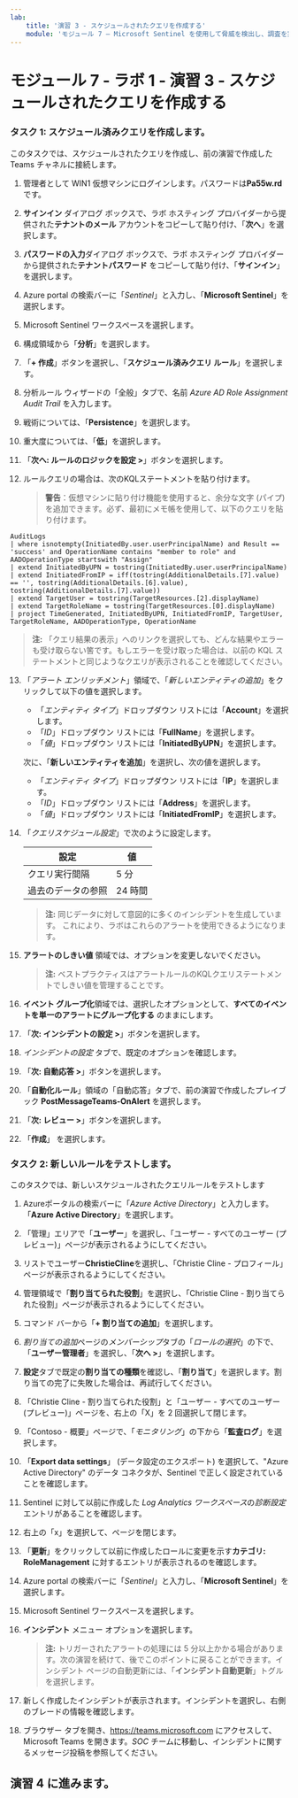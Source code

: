 ```yaml
---
lab:
    title: '演習 3 - スケジュールされたクエリを作成する'
    module: 'モジュール 7 – Microsoft Sentinel を使用して脅威を検出し、調査を実行する'
---
```


# モジュール 7 - ラボ 1 - 演習 3 - スケジュールされたクエリを作成する


### タスク 1: スケジュール済みクエリを作成します。

このタスクでは、スケジュールされたクエリを作成し、前の演習で作成した Teams チャネルに接続します。

1. 管理者として WIN1 仮想マシンにログインします。パスワードは**Pa55w.rd** です。  

2. **サインイン** ダイアログ ボックスで、ラボ ホスティング プロバイダーから提供された**テナントのメール** アカウントをコピーして貼り付け、「**次へ**」を選択します。

3. **パスワードの入力**ダイアログ ボックスで、ラボ ホスティング プロバイダーから提供された**テナントパスワード** をコピーして貼り付け、「**サインイン**」を選択します。

4. Azure portal の検索バーに「*Sentinel*」と入力し、「**Microsoft Sentinel**」を選択します。

5. Microsoft Sentinel ワークスペースを選択します。

6. 構成領域から「**分析**」を選択します。

7. 「**+ 作成**」ボタンを選択し、「**スケジュール済みクエリ ルール**」を選択します。

8. 分析ルール ウィザードの「全般」タブで、名前 *Azure AD Role Assignment Audit Trail* を入力します。

9. 戦術については、「**Persistence**」を選択します。

10. 重大度については、「**低**」を選択します。

11. 「**次へ: ルールのロジックを設定 >**」ボタンを選択します。

12. ルールクエリの場合は、次のKQLステートメントを貼り付けます。

    >**警告**：仮想マシンに貼り付け機能を使用すると、余分な文字 (パイプ) を追加できます。必ず、最初にメモ帳を使用して、以下のクエリを貼り付けます。

```KQL
AuditLogs 
| where isnotempty(InitiatedBy.user.userPrincipalName) and Result == 'success' and OperationName contains "member to role" and AADOperationType startswith "Assign"
| extend InitiatedByUPN = tostring(InitiatedBy.user.userPrincipalName)
| extend InitiatedFromIP = iff(tostring(AdditionalDetails.[7].value) == '', tostring(AdditionalDetails.[6].value), tostring(AdditionalDetails.[7].value))
| extend TargetUser = tostring(TargetResources.[2].displayName)
| extend TargetRoleName = tostring(TargetResources.[0].displayName)
| project TimeGenerated, InitiatedByUPN, InitiatedFromIP, TargetUser, TargetRoleName, AADOperationType, OperationName
```

>**注:** 「クエリ結果の表示」へのリンクを選択しても、どんな結果やエラーも受け取らない筈です。もしエラーを受け取った場合は、以前の KQL ステートメントと同じようなクエリが表示されることを確認してください。

13. 「*アラート エンリッチメント*」領域で、「*新しいエンティティの追加*」をクリックして以下の値を選択します。 

    - 「*エンティティ タイプ*」ドロップダウン リストには「**Account**」を選択します。
    - 「*ID*」ドロップダウン リストには「**FullName**」を選択します。
    - 「*値*」ドロップダウン リストには「**InitiatedByUPN**」を選択します。

    次に、「**新しいエンティティを追加**」を選択し、次の値を選択します。

    - 「*エンティティ タイプ*」ドロップダウン リストには「**IP**」を選択します。
    - 「*ID*」ドロップダウン リストには「**Address**」を選択します。
    - 「*値*」ドロップダウン リストには「**InitiatedFromIP**」を選択します。

14. 「*クエリスケジュール設定*」で次のように設定します。

    |設定|値|
    |---|---|
    |クエリ実行間隔|5 分|
    |過去のデータの参照|24 時間|

    >**注:** 同じデータに対して意図的に多くのインシデントを生成しています。  これにより、ラボはこれらのアラートを使用できるようになります。

15. **アラートのしきい値** 領域では、オプションを変更しないでください。

    >**注:** ベストプラクティスはアラートルールのKQLクエリステートメントでしきい値を管理することです。

16. **イベント グループ化**領域では、選択したオプションとして、**すべてのイベントを単一のアラートにグループ化する** のままにします。

17. 「**次: インシデントの設定 >**」ボタンを選択します。  

18. *インシデントの設定* タブで、既定のオプションを確認します。

19. 「**次: 自動応答 >**」ボタンを選択します。

20. 「**自動化ルール**」領域の「自動応答」タブで、前の演習で作成したプレイブック **PostMessageTeams-OnAlert** を選択します。

22. 「**次: レビュー >**」ボタンを選択します。
  
23. 「**作成**」 を選択します。


### タスク 2: 新しいルールをテストします。

このタスクでは、新しいスケジュールされたクエリルールをテストします

1. Azureポータルの検索バーに「*Azure Active Directory*」と入力します。「**Azure Active Directory**」を選択します。

2. 「管理」エリアで「**ユーザー**」を選択し、「ユーザー - すべてのユーザー (プレビュー)」ページが表示されるようにしてください。

3. リストでユーザー**ChristieCline**を選択し、「Christie Cline - プロフィール」ページが表示されるようにしてください。

4. 管理領域で「**割り当てられた役割**」を選択し、「Christie Cline - 割り当てられた役割」ページが表示されるようにしてください。

5. コマンド バーから「**+ 割り当ての追加**」を選択します。

6. *割り当ての追加*ページの*メンバーシップ*タブの「*ロールの選択*」の下で、「**ユーザー管理者**」を選択し、「**次へ >**」を選択します。

7. **設定**タブで既定の**割り当ての種類**を確認し、「**割り当て**」を選択します。割り当ての完了に失敗した場合は、再試行してください。

8. 「Christie Cline - 割り当てられた役割」と「ユーザー - すべてのユーザー (プレビュー)」ページを、右上の「X」を 2 回選択して閉じます。

9. 「Contoso - 概要」ページで、「*モニタリング*」の下から「**監査ログ**」を選択します。

10. 「**Export data settings**」 (データ設定のエクスポート) を選択して、"Azure Active Directory" のデータ コネクタが、Sentinel で正しく設定されていることを確認します。

11. Sentinel に対して以前に作成した *Log Analytics ワークスペース*の*診断設定*エントリがあることを確認します。

12. 右上の「x」を選択して、ページを閉じます。

13. 「**更新**」をクリックして以前に作成したロールに変更を示す**カテゴリ: RoleManagement** に対するエントリが表示されるのを確認します。

14. Azure portal の検索バーに「*Sentinel*」と入力し、「**Microsoft Sentinel**」を選択します。

15. Microsoft Sentinel ワークスペースを選択します。

16. **インシデント** メニュー オプションを選択します。

    >**注:** トリガーされたアラートの処理には 5 分以上かかる場合があります。次の演習を続けて、後でこのポイントに戻ることができます。インシデント ページの自動更新には、「**インシデント自動更新**」トグルを選択します。

17. 新しく作成したインシデントが表示されます。インシデントを選択し、右側のブレードの情報を確認します。

18. ブラウザー タブを開き、https://teams.microsoft.com にアクセスして、Microsoft Teams を開きます。*SOC* チームに移動し、インシデントに関するメッセージ投稿を参照してください。

## 演習 4 に進みます。
